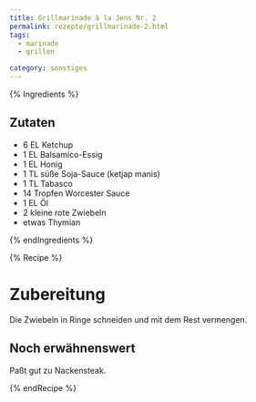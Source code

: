 ```yaml
---
title: Grillmarinade à la Jens Nr. 2
permalink: rezepte/grillmarinade-2.html
tags:
  - marinade
  - grillen

category: sonstiges
---
```


{% Ingredients %}

## Zutaten

- 6 EL Ketchup
- 1 EL Balsamico-Essig
- 1 EL Honig
- 1 TL süße Soja-Sauce (ketjap manis)
- 1 TL Tabasco
- 14 Tropfen Worcester Sauce
- 1 EL Öl
- 2 kleine rote Zwiebeln
- etwas Thymian

{% endIngredients %}

{% Recipe %}

# Zubereitung

Die Zwiebeln in Ringe schneiden und mit dem Rest vermengen.

## Noch erwähnenswert

Paßt gut zu Nackensteak.

{% endRecipe %}

